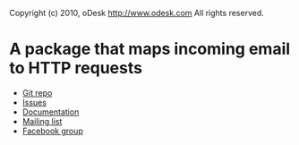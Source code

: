 Copyright (c) 2010, oDesk http://www.odesk.com
All rights reserved.

A package that maps incoming email to HTTP requests
===============================================================

* [Git repo](http://github.com/odesk/python-mailpost)
* [Issues](http://github.com/odesk/python-mailpost/issues) 
* [Documentation](http://odesk.github.com/python-mailpost/) 
* [Mailing list](http://groups.google.com/group/python-mailpost)
* [Facebook group]()
